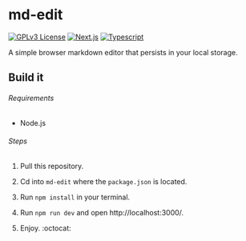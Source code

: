 # md-edit

[![GPLv3 License](https://img.shields.io/badge/%20License-GPL%20v3-yellow?style=flat-square&labelColor=black)](https://opensource.org/licenses/)
[![Next.js](https://img.shields.io/static/v1?label=&message=Next.js&color=red&style=flat-square&logo=next.js&logoColor=white&logoWidth=15&labelColor=&link=)](https://github.com/pallets/flask)
[![Typescript](https://img.shields.io/static/v1?label=&message=Typescript&color=blue&style=flat-square&logo=typescript&logoColor=white&logoWidth=15&labelColor=&link=)](https://github.com/pallets/flask)

A simple browser markdown editor that persists in your local storage.

## Build it

###### Requirements

* Node.js

###### Steps

1. Pull this repository.

2. Cd into `md-edit` where the `package.json` is located.

3. Run `npm install` in your terminal.

4. Run `npm run dev` and open http://localhost:3000/.

5. Enjoy.  :octocat:
